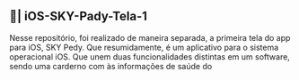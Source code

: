 ## 📲| iOS-SKY-Pady-Tela-1
  Nesse repositório, foi realizado de maneira separada, a primeira tela do app para iOS, SKY Pedy. Que resumidamente, é um aplicativo para o sistema operacional iOS. Que unem duas funcionalidades distintas em um software, sendo uma carderno com às informações de saúde do
